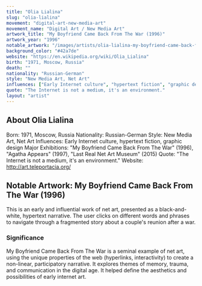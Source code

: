 ```yaml
---
title: "Olia Lialina"
slug: "olia-lialina"
movement: "digital-art-new-media-art"
movement_name: "Digital Art / New Media Art"
artwork_title: "My Boyfriend Came Back From The War (1996)"
artwork_year: "1996"
notable_artwork: "/images/artists/olia-lialina-my-boyfriend-came-back-from-the-war.jpg"
background_color: "#42a7de"
website: "https://en.wikipedia.org/wiki/Olia_Lialina"
birth: "1971, Moscow, Russia"
death: ""
nationality: "Russian-German"
style: "New Media Art, Net Art"
influences: ["Early Internet culture", "hypertext fiction", "graphic design"]
quote: "The Internet is not a medium, it's an environment."
layout: "artist"
---
```


## About Olia Lialina

Born: 1971, Moscow, Russia Nationality: Russian-German Style: New Media Art, Net Art Influences: Early Internet culture, hypertext fiction, graphic design Major Exhibitions: "My Boyfriend Came Back From The War" (1996), "Agatha Appears" (1997), "Last Real Net Art Museum" (2015) Quote: "The Internet is not a medium, it's an environment." Website: http://art.teleportacia.org/

## Notable Artwork: My Boyfriend Came Back From The War (1996)

This is an early and influential work of net art, presented as a black-and-white, hypertext narrative. The user clicks on different words and phrases to navigate through a fragmented story about a couple's reunion after a war.

### Significance

My Boyfriend Came Back From The War is a seminal example of net art, using the unique properties of the web (hyperlinks, interactivity) to create a non-linear, participatory narrative. It explores themes of memory, trauma, and communication in the digital age. It helped define the aesthetics and possibilities of early internet art.
